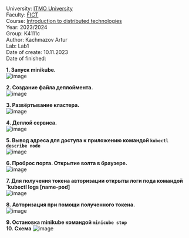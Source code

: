 University: [ITMO University](https://itmo.ru/ru/)  
Faculty: [FICT](https://fict.itmo.ru)  
Course: [Introduction to distributed technologies](https://github.com/itmo-ict-faculty/introduction-to-distributed-technologies)  
Year: 2023/2024  
Group: K4111c  
Author: Kachmazov Artur <br>
Lab: Lab1  
Date of create: 10.11.2023  
Date of finished:  

**1. Запуск minikube.**<br>
![image](https://github.com/KachmaZ/2022_2023-introduction_to_distributed_technologies-k4112--kachmazov_a_a/assets/59313334/807293aa-ffcf-4186-850d-4c635f0986f1) <br>

**2. Создание файла деплоймента.**<br>
![image](https://github.com/KachmaZ/2022_2023-introduction_to_distributed_technologies-k4112--kachmazov_a_a/assets/59313334/f07260d8-366d-4300-9bad-3e8af7b6f69d) <br>

**3. Развёртывание кластера.**<br>
![image](https://github.com/KachmaZ/2022_2023-introduction_to_distributed_technologies-k4112--kachmazov_a_a/assets/59313334/00a6abe7-ff92-4797-86cc-ea0209e9d2df) <br>

**4. Деплой сервиса.**<br>
![image](https://github.com/KachmaZ/2022_2023-introduction_to_distributed_technologies-k4112--kachmazov_a_a/assets/59313334/b68fd702-a571-4e20-b162-78f43ad399cf) <br>

**5. Вывод адреса для доступа к приложению командой `kubectl describe node`** <br>
![image](https://github.com/KachmaZ/2022_2023-introduction_to_distributed_technologies-k4112--kachmazov_a_a/assets/59313334/fbc54bab-b0d3-4976-adb9-222eb7196394) <br>

**6. Проброс порта. Открытие волта в браузере.** <br>
![image](https://github.com/KachmaZ/2022_2023-introduction_to_distributed_technologies-k4112--kachmazov_a_a/assets/59313334/af6534fa-37e2-4d98-9ee6-691e4ae81bc2)

**7. Для получения токена авторизации открыты логи пода командой `kubectl logs [name-pod]**<br>
![image](https://github.com/KachmaZ/2022_2023-introduction_to_distributed_technologies-k4112--kachmazov_a_a/assets/59313334/0db00d1a-ba10-4b43-aec5-90b829fdd8f9) <br>

**8. Авторизация при помощи полученного токена.**<br>
![image](https://github.com/KachmaZ/2022_2023-introduction_to_distributed_technologies-k4112--kachmazov_a_a/assets/59313334/65e3d5df-bc34-4398-bd39-ab98aa35c6a2) <br>

**9. Остановка minikube командой `minicube stop`**<br>
**10. Схема**
![image](https://github.com/Mrtrieu69/2023_2024-introduction_to_distributed_technologies-k4111c-trieu_t_m/assets/87965299/e4511e9f-9e7f-4982-8f10-b64c5e276ccf)
